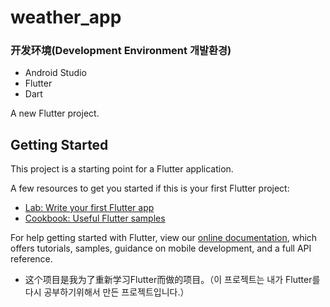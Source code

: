 # weather_app

### 开发环境(Development Environment 개발환경)
- Android Studio
- Flutter 
- Dart

A new Flutter project.

## Getting Started

This project is a starting point for a Flutter application.

A few resources to get you started if this is your first Flutter project:

- [Lab: Write your first Flutter app](https://flutter.dev/docs/get-started/codelab)
- [Cookbook: Useful Flutter samples](https://flutter.dev/docs/cookbook)

For help getting started with Flutter, view our
[online documentation](https://flutter.dev/docs), which offers tutorials,
samples, guidance on mobile development, and a full API reference.

- 这个项目是我为了重新学习Flutter而做的项目。（이 프로젝트는 내가 Flutter를 다시 공부하기위해서 만든 프로젝트입니다.）
